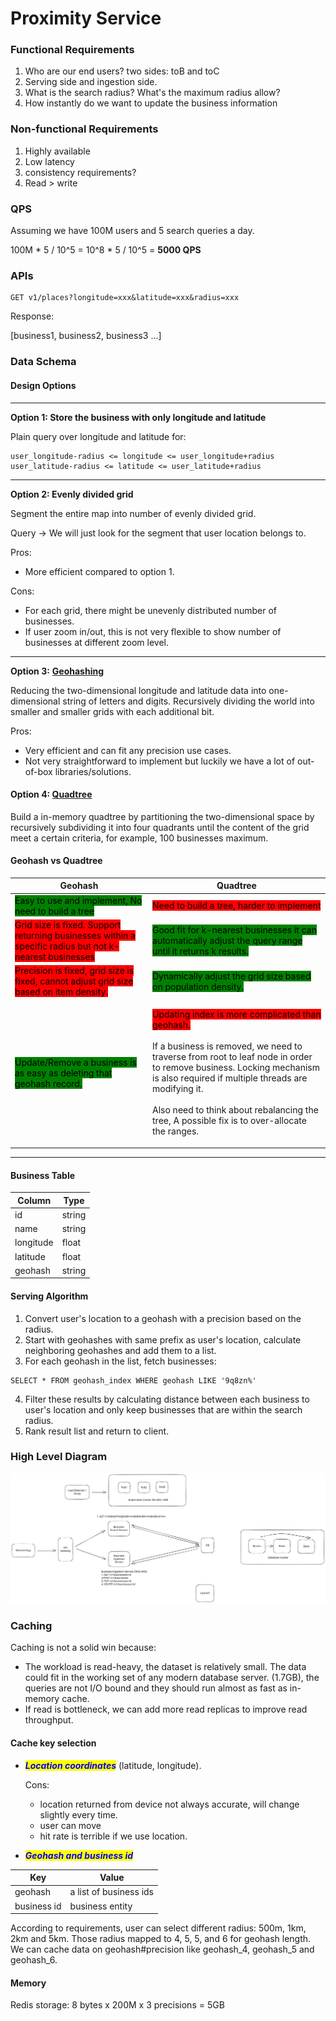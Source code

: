 # Proximity Service

### Functional Requirements

1. Who are our end users? two sides: toB and toC
2. Serving side and ingestion side.
3. What is the search radius? What's the maximum radius allow?
4. How instantly do we want to update the business information

### Non-functional Requirements

1. Highly available
2. Low latency
3. consistency requirements?
4. Read > write

### QPS

Assuming we have 100M users and 5 search queries a day.

100M \* 5 / 10^5 = 10^8 \* 5 / 10^5 = **5000 QPS**

### APIs

```
GET v1/places?longitude=xxx&latitude=xxx&radius=xxx
```

Response:

\[business1, business2, business3 ...]

### Data Schema

#### Design Options

***

**Option 1: Store the business with only longitude and latitude**

Plain query over longitude and latitude for:

```
user_longitude-radius <= longitude <= user_longitude+radius
user_latitude-radius <= latitude <= user_latitude+radius
```

***

**Option 2: Evenly divided grid**

Segment the entire map into number of evenly divided grid.

Query -> We will just look for the segment that user location belongs to.

Pros:

* More efficient compared to option 1.

Cons:

* For each grid, there might be unevenly distributed number of businesses.
* If user zoom in/out, this is not very flexible to show number of businesses at different zoom level.

***

**Option 3:** [**Geohashing**](../deep-dive/geospatial-indexing/geohash.md)

Reducing the two-dimensional longitude and latitude data into one-dimensional string of letters and digits. Recursively dividing the world into smaller and smaller grids with each additional bit.

Pros:

* Very efficient and can fit any precision use cases.
* Not very straightforward to implement but luckily we have a lot of out-of-box libraries/solutions.

#### Option 4: [Quadtree](../deep-dive/quadtree.md)

Build a in-memory quadtree by partitioning the two-dimensional space by recursively subdividing it into four quadrants until the content of the grid meet a certain criteria, for example, 100 businesses  maximum.

#### Geohash vs Quadtree

| Geohash                                                                                                                                           | Quadtree                                                                                                                                                                                                                                                                                                                                                                                  |
| ------------------------------------------------------------------------------------------------------------------------------------------------- | ----------------------------------------------------------------------------------------------------------------------------------------------------------------------------------------------------------------------------------------------------------------------------------------------------------------------------------------------------------------------------------------- |
| <mark style="background-color:green;">Easy to use and implement, No need to build a tree</mark>                                                   | <mark style="background-color:red;">Need to build a tree, harder to implement</mark>                                                                                                                                                                                                                                                                                                      |
| <mark style="background-color:red;">Grid size is fixed. Support returning businesses within a specific radius but not k-nearest businesses</mark> | <mark style="background-color:green;">Good fit for k-nearest businesses it can automatically adjust the query range until it returns k results.</mark>                                                                                                                                                                                                                                    |
| <mark style="background-color:red;">Precision is fixed, grid size is fixed, cannot adjust grid size based on item density.</mark>                 | <mark style="background-color:green;">Dynamically adjust the grid size based on population density.</mark>                                                                                                                                                                                                                                                                                |
| <mark style="background-color:green;">Update/Remove a business is as easy as deleting that geohash record.</mark>                                 | <p><mark style="background-color:red;">Updating index is more complicated than geohash.</mark><br><br>If a business is removed, we need to traverse from root to leaf node in order to remove business. Locking mechanism is also required if multiple threads are modifying it.<br><br>Also need to think about rebalancing the tree, A possible fix is to over-allocate the ranges.</p> |

***

#### Business Table

| Column    | Type   |
| --------- | ------ |
| id        | string |
| name      | string |
| longitude | float  |
| latitude  | float  |
| geohash   | string |

#### Serving Algorithm

1. Convert user's location to a geohash with a precision based on the radius.
2. Start with geohashes with same prefix as user's location, calculate neighboring geohashes and add them to a list.
3. For each geohash in the list, fetch businesses:

```
SELECT * FROM geohash_index WHERE geohash LIKE '9q8zn%'
```

4. Filter these results by calculating distance between each business to user's location and only keep businesses that are within the search radius.
5. Rank result list and return to client.

### High Level Diagram

<img src="../../.gitbook/assets/file.excalidraw (1).svg" alt="" class="gitbook-drawing">

### Caching

Caching is not a solid win because:

* The workload is read-heavy, the dataset is relatively small. The data could fit in the working set of any modern database server. (1.7GB), the queries are not I/O bound and they should run almost as fast as in-memory cache.
* If read is bottleneck, we can add more read replicas to improve read throughput.

#### Cache key selection

*   _<mark style="color:blue;">**Location coordinates**</mark>_ (latitude, longitude).&#x20;

    Cons:

    * location returned from device not always accurate, will change slightly every time.
    * user can move
    * hit rate is terrible if we use location.
* _<mark style="color:blue;">**Geohash and business id**</mark>_

| Key         | Value                  |
| ----------- | ---------------------- |
| geohash     | a list of business ids |
| business id | business entity        |

According to requirements, user can select different radius: 500m, 1km, 2km and 5km. Those radius mapped to 4, 5, 5, and 6 for geohash length. We can cache data on geohash#precision like geohash\_4, geohash\_5 and geohash\_6.

#### Memory

Redis storage: 8 bytes x 200M x 3 precisions = 5GB

